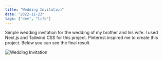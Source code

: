 ```yaml
---
title: "Wedding Invitation"
date: "2022-11-23"
tags: ["dev", "life"]
---
```


Simple wedding invitation for the wedding of my brother and his wife. I used Next.js and Tailwind CSS for this project. Pinterest inspired me to create this project. Below you can see the final result.

![Wedding Invitation](/images/wedding-invitation.png)

